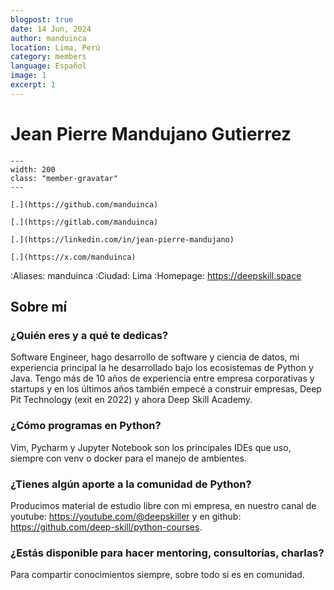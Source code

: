 ```yaml
---
blogpost: true
date: 14 Jun, 2024
author: manduinca
location: Lima, Perú
category: members
language: Español
image: 1
excerpt: 1
---
```


# Jean Pierre Mandujano Gutierrez

```{gravatar} jeanpierre.mandujano@gmail.com
---
width: 200
class: "member-gravatar"
---
```

```{rst-class} i-icon social-media github
[.](https://github.com/manduinca)
```
```{rst-class} i-icon social-media gitlab
[.](https://gitlab.com/manduinca)
```
```{rst-class} i-icon social-media linkedin
[.](https://linkedin.com/in/jean-pierre-mandujano)
```
```{rst-class} i-icon social-media x-twitter
[.](https://x.com/manduinca)
```

:Aliases: manduinca
:Ciudad: Lima
:Homepage: https://deepskill.space


## Sobre mí

### ¿Quién eres y a qué te dedicas?

Software Engineer, hago desarrollo de software y ciencia de datos, mi experiencia principal la he desarrollado bajo los ecosistemas de Python y Java.
Tengo más de 10 años de experiencia entre empresa corporativas y startups y en los últimos años también empecé a construir empresas, Deep Pit Technology (exit en 2022) y ahora Deep Skill Academy.

### ¿Cómo programas en Python?

Vim, Pycharm y Jupyter Notebook son los principales IDEs que uso, siempre con venv o docker para el manejo de ambientes.

### ¿Tienes algún aporte a la comunidad de Python?

Producimos material de estudio libre con mi empresa, en nuestro canal de youtube: https://youtube.com/@deepskiller y en github: https://github.com/deep-skill/python-courses.

### ¿Estás disponible para hacer mentoring, consultorías, charlas?

Para compartir conocimientos siempre, sobre todo si es en comunidad.
